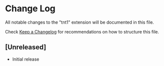 # Change Log

All notable changes to the "tnt1" extension will be documented in this file.

Check [Keep a Changelog](http://keepachangelog.com/) for recommendations on how to structure this file.

## [Unreleased]

- Initial release